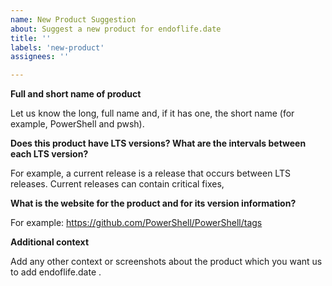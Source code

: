 ```yaml
---
name: New Product Suggestion
about: Suggest a new product for endoflife.date
title: ''
labels: 'new-product'
assignees: ''

---
```


**Full and short name of product**

Let us know the long, full name and, if it has one, the short name (for example, PowerShell and pwsh).


**Does this product have LTS versions? What are the intervals between each LTS version?**

For example, a current release is a release that occurs between LTS releases. Current releases can contain critical fixes,

**What is the website for the product and for its version information?**

For example: https://github.com/PowerShell/PowerShell/tags

**Additional context**

Add any other context or screenshots about the product which you want us to add endoflife.date .
